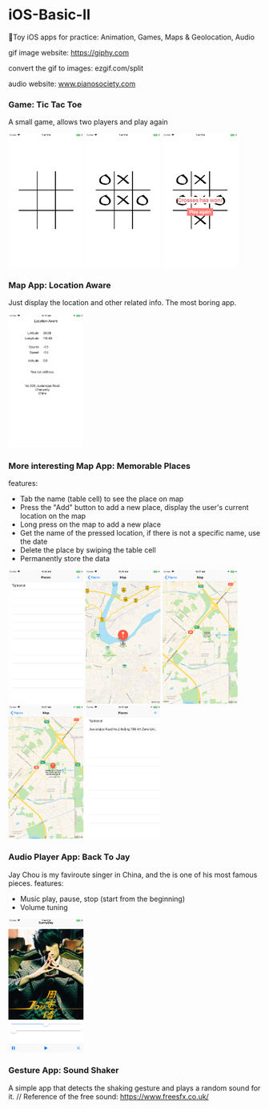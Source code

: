 # iOS-Basic-II
📱Toy iOS apps for practice: Animation, Games, Maps &amp; Geolocation, Audio

gif image website: https://giphy.com

convert the gif to images: ezgif.com/split

audio website: www.pianosociety.com

### Game: Tic Tac Toe
A small game, allows two players and play again

<img width="150" src="https://github.com/WangWurong/iOS-Basic-II/blob/master/Screenshots/tictactoe_1.png" alt="Tic Tac Toe game screenshot"/>
<img width="150" src="https://github.com/WangWurong/iOS-Basic-II/blob/master/Screenshots/tictactoe_2.png" alt="Tic Tac Toe game screenshot"/>
<img width="150" src="https://github.com/WangWurong/iOS-Basic-II/blob/master/Screenshots/tictactoe_3.png" alt="Tic Tac Toe game screenshot"/>

### Map App: Location Aware
Just display the location and other related info. The most boring app.

<img width="150" src="https://github.com/WangWurong/iOS-Basic-II/blob/master/Screenshots/location_aware.png" alt="Location Aware screenshot"/>

### More interesting Map App: Memorable Places
features:

* Tab the name (table cell) to see the place on map
* Press the "Add" button to add a new place, display the user's current location on the map
* Long press on the map to add a new place
* Get the name of the pressed location, if there is not a specific name, use the date
* Delete the place by swiping the table cell
* Permanently store the data

<img width="150" src="https://github.com/WangWurong/iOS-Basic-II/blob/master/Screenshots/memorable_places_1.png" alt="Memorable Places screenshot"/>

<img width="150" src="https://github.com/WangWurong/iOS-Basic-II/blob/master/Screenshots/memorable_places_2.png" alt="Memorable Places screenshot"/>

<img width="150" src="https://github.com/WangWurong/iOS-Basic-II/blob/master/Screenshots/memorable_places_3.png" alt="Memorable Places screenshot"/>

<img width="150" src="https://github.com/WangWurong/iOS-Basic-II/blob/master/Screenshots/memorable_places_4.png" alt="Memorable Places screenshot"/>

<img width="150" src="https://github.com/WangWurong/iOS-Basic-II/blob/master/Screenshots/memorable_places_5.png" alt="Memorable Places screenshot"/>

### Audio Player App: Back To Jay
Jay Chou is my faviroute singer in China, and the <Qing Tian> is one of his most famous pieces.
features:

* Music play, pause, stop (start from the beginning)
* Volume tuning

<img width="150" src="https://github.com/WangWurong/iOS-Basic-II/blob/master/Screenshots/back_to_jay.png" alt="Ye Hui Mei Album cover screenshot"/>

### Gesture App: Sound Shaker
A simple app that detects the shaking gesture and plays a random sound for it. //
Reference of the free sound: https://www.freesfx.co.uk/




